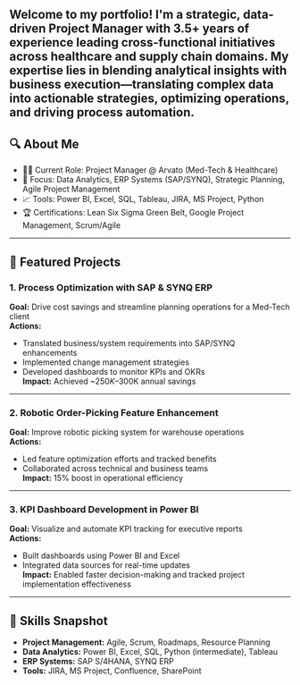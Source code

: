 Welcome to my portfolio! I'm a strategic, data-driven Project Manager with 3.5+ years of experience leading cross-functional initiatives across healthcare and supply chain domains. 
My expertise lies in blending analytical insights with business execution—translating complex data into actionable strategies, optimizing operations, and driving process automation.
---

## 🔍 About Me

- 👨‍💼 Current Role: Project Manager @ Arvato (Med-Tech & Healthcare)
- 🎯 Focus: Data Analytics, ERP Systems (SAP/SYNQ), Strategic Planning, Agile Project Management
- 📈 Tools: Power BI, Excel, SQL, Tableau, JIRA, MS Project, Python
- 🏆 Certifications: Lean Six Sigma Green Belt, Google Project Management, Scrum/Agile

---

## 🚀 Featured Projects

### 1. **Process Optimization with SAP & SYNQ ERP**
**Goal:** Drive cost savings and streamline planning operations for a Med-Tech client  
**Actions:**
- Translated business/system requirements into SAP/SYNQ enhancements  
- Implemented change management strategies  
- Developed dashboards to monitor KPIs and OKRs  
**Impact:** Achieved ~$250K–$300K annual savings  

---

### 2. **Robotic Order-Picking Feature Enhancement**
**Goal:** Improve robotic picking system for warehouse operations  
**Actions:**
- Led feature optimization efforts and tracked benefits  
- Collaborated across technical and business teams  
**Impact:** 15% boost in operational efficiency  

---

### 3. **KPI Dashboard Development in Power BI**
**Goal:** Visualize and automate KPI tracking for executive reports  
**Actions:**
- Built dashboards using Power BI and Excel  
- Integrated data sources for real-time updates  
**Impact:** Enabled faster decision-making and tracked project implementation effectiveness
---

## 🧠 Skills Snapshot

- **Project Management:** Agile, Scrum, Roadmaps, Resource Planning
- **Data Analytics:** Power BI, Excel, SQL, Python (intermediate), Tableau
- **ERP Systems:** SAP S/4HANA, SYNQ ERP
- **Tools:** JIRA, MS Project, Confluence, SharePoint

<!---
jdarmani077/jdarmani077 is a ✨ special ✨ repository because its `README.md` (this file) appears on your GitHub profile.
You can click the Preview link to take a look at your changes.
--->
